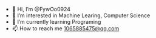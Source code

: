 - 👋 Hi, I’m @FywOo0924
- 👀 I’m interested in Machine Learing, Computer Science
- 🌱 I’m currently learning Programing
- 📫 How to reach me 1065885475@qq.com

<!---
FywOo0924/FywOo0924 is a ✨ special ✨ repository because its `README.md` (this file) appears on your GitHub profile.
You can click the Preview link to take a look at your changes.
--->
